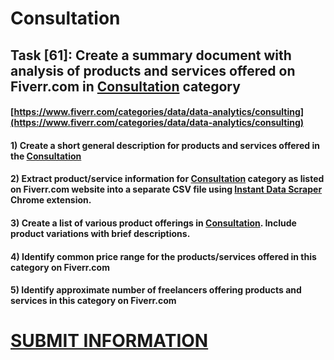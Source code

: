 # Consultation
## Task [61]: Create a summary document with analysis of products and services offered on Fiverr.com in [Consultation](https://www.fiverr.com/categories/data/data-analytics/consulting) category
#### [https://www.fiverr.com/categories/data/data-analytics/consulting](https://www.fiverr.com/categories/data/data-analytics/consulting)
#### 1) Create a short general description for products and services offered in the [Consultation](https://www.fiverr.com/categories/data/data-analytics/consulting)
#### 2) Extract product/service information for [Consultation](https://www.fiverr.com/categories/data/data-analytics/consulting) category as listed on Fiverr.com website into a separate CSV file using [Instant Data Scraper](https://chrome.google.com/webstore/detail/instant-data-scraper/ofaokhiedipichpaobibbnahnkdoiiah) Chrome extension.
#### 3) Create a list of various product offerings in [Consultation](https://www.fiverr.com/categories/data/data-analytics/consulting). Include product variations with brief descriptions.
#### 4) Identify common price range for the products/services offered in this category on Fiverr.com
#### 5) Identify approximate number of freelancers offering products and services in this category on Fiverr.com

# [SUBMIT INFORMATION](https://forms.office.com/r/8AEKjkLxKG)
